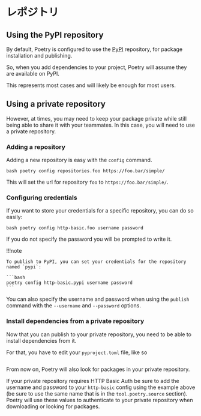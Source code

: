 # レポジトリ

## Using the PyPI repository

By default, Poetry is configured to use the [PyPI](https://pypi.org)
repository, for package installation and publishing.

So, when you add dependencies to your project, Poetry will assume they are
available on PyPI.

This represents most cases and will likely be enough for most users.


## Using a private repository

However, at times, you may need to keep your package private while still
being able to share it with your teammates. In this case, you will need to
use a private repository.

### Adding a repository

Adding a new repository is easy with the `config` command.

```bash poetry config repositories.foo https://foo.bar/simple/ ```

This will set the url for repository `foo` to `https://foo.bar/simple/`.

### Configuring credentials

If you want to store your credentials for a specific repository, you can do
so easily:

```bash poetry config http-basic.foo username password ```

If you do not specify the password you will be prompted to write it.

!!!note

    To publish to PyPI, you can set your credentials for the repository
    named `pypi`:

    ```bash
    poetry config http-basic.pypi username password
    ```

You can also specify the username and password when using the `publish`
command with the `--username` and `--password` options.

### Install dependencies from a private repository

Now that you can publish to your private repository, you need to be able to
install dependencies from it.

For that, you have to edit your `pyproject.toml` file, like so

```toml [[tool.poetry.source]] name = "foo" url = "https://foo.bar/simple/"
```

From now on, Poetry will also look for packages in your private repository.

If your private repository requires HTTP Basic Auth be sure to add the
username and password to your `http-basic` config using the example above
(be sure to use the same name that is in the `tool.poetry.source`
section). Poetry will use these values to authenticate to your private
repository when downloading or looking for packages.
